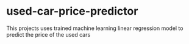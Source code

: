 # used-car-price-predictor
This projects uses trained machine learning linear regression model to predict the price of the used cars 
